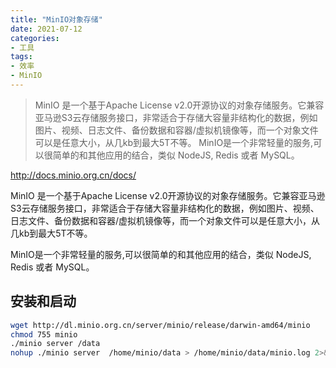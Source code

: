 ```yaml
---
title: "MinIO对象存储"
date: 2021-07-12
categories:
- 工具
tags:
- 效率
- MinIO
---
```


> MinIO 是一个基于Apache License v2.0开源协议的对象存储服务。它兼容亚马逊S3云存储服务接口，非常适合于存储大容量非结构化的数据，例如图片、视频、日志文件、备份数据和容器/虚拟机镜像等，而一个对象文件可以是任意大小，从几kb到最大5T不等。
MinIO是一个非常轻量的服务,可以很简单的和其他应用的结合，类似 NodeJS, Redis 或者 MySQL。

<!-- more -->

http://docs.minio.org.cn/docs/

MinIO 是一个基于Apache License v2.0开源协议的对象存储服务。它兼容亚马逊S3云存储服务接口，非常适合于存储大容量非结构化的数据，例如图片、视频、日志文件、备份数据和容器/虚拟机镜像等，而一个对象文件可以是任意大小，从几kb到最大5T不等。

MinIO是一个非常轻量的服务,可以很简单的和其他应用的结合，类似 NodeJS, Redis 或者 MySQL。

## 安装和启动

```sh
wget http://dl.minio.org.cn/server/minio/release/darwin-amd64/minio
chmod 755 minio
./minio server /data
nohup ./minio server  /home/minio/data > /home/minio/data/minio.log 2>&1 &
```
